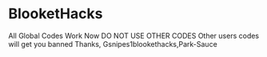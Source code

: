 # BlooketHacks
All Global Codes Work Now
DO NOT USE OTHER CODES
Other users codes will get you banned
Thanks, Gsnipes1blookethacks,Park-Sauce
